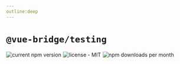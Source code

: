 ```yaml
---
outline:deep
---
```

# `@vue-bridge/testing`

<div style="display: flex; justify-items: start; gap: 5px">
  <img alt="current npm version" src="https://img.shields.io/npm/v/@vue-bridge/testing">
  <img alt="license - MIT" src="https://img.shields.io/npm/l/@vue-bridge/testing">
  <img alt="npm downloads per month" src="https://img.shields.io/npm/dm/@vue-bridge/testing">
</div>